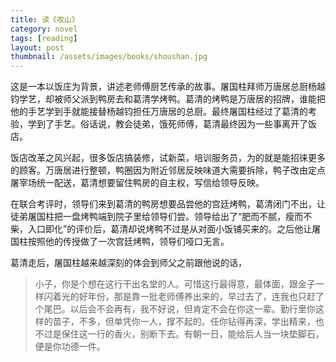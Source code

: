 ```yaml
---
title: 读《收山》  
category: novel  
tags: [reading]  
layout: post  
thumbnail: /assets/images/books/shoushan.jpg
---
```



这是一本以饭庄为背景，讲述老师傅厨艺传承的故事。屠国柱拜师万唐居总厨杨越钧学艺，却被师父派到鸭房去和葛清学烤鸭。葛清的烤鸭是万唐居的招牌，谁能把他的手艺学到手就能接替杨越钧担任万唐居的总厨。最终屠国柱经过了葛清的考验，学到了手艺。俗话说，教会徒弟，饿死师傅，葛清最终因为一些事离开了饭店。

饭店改革之风兴起，很多饭店搞装修，试新菜，培训服务员，为的就是能招徕更多的顾客。万唐居进行整顿，鸭圈因为附近邻居反映味道大需要拆除，鸭子改由定点屠宰场统一配送，葛清想要留住鸭房的自主权，写信给领导反映。

在联合考评时，领导们来到葛清的鸭房想要品尝他的宫廷烤鸭，葛清闭门不出，让徒弟屠国柱把一盘烤鸭端到院子里给领导们尝。领导给出了“肥而不腻，瘦而不柴，入口即化”的评价后，葛清却说烤鸭不过是从对面小饭铺买来的。之后他让屠国柱按照他的传授做了一次宫廷烤鸭，领导们哑口无言。

葛清走后，屠国柱越来越深刻的体会到师父之前跟他说的话，

> 小子，你是个想在这行干出名堂的人。可惜这行最得意，最体面，跟金子一样闪着光的好年份，那是靠一批老师傅养出来的，早过去了，连我也只赶了个尾巴。以后会不会再有，我不好说，但肯定不会在你这一辈。勤行里你这样的苗子，不多，但单凭你一人，撑不起的。任你钻得再深，学出精来，也不过是保住这一行的香火，别断下去。有朝一日，能给后人当一块垫脚石，便是你功德一件。






